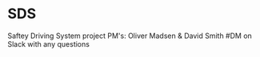 # SDS
Saftey Driving System project
PM's: Oliver Madsen & David Smith 
#DM on Slack with any questions
